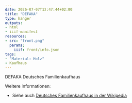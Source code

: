 ```yaml
---
date: 2026-07-07T12:47:44+02:00
title: "DEFAKA"
type: hanger
outputs:
- html
- iiif-manifest
resources:
- src: "front.png"
  params:
    iiif: front/info.json
tags:
- "Material: Holz"
- Kaufhaus
---
```

DEFAKA
Deutsches Familienkaufhaus


<div class="notes">
Weitere Informationen:
<ul>
<li>Siehe auch <a href="https://de.wikipedia.org/wiki/DeFaKa">Deutsches Familienkaufhaus in der Wikipedia</a></li>
</ul>
</div>

